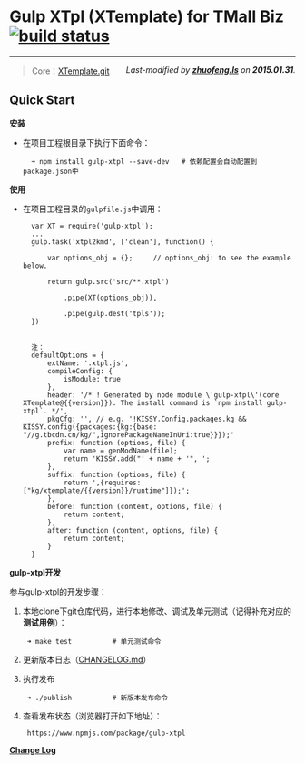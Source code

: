 # Gulp XTpl (XTemplate) for TMall Biz [![build status](http://gitlab-ci.alibaba-inc.com/projects/377/status.png?ref=master)](http://gitlab-ci.alibaba-inc.com/projects/377?ref=master)
---------

<span style="float:right;font-style:italic;">Last-modified by **[zhuofeng.ls](mailto:zhuofeng.ls@tmall.com)** on **2015.01.31**.</span>


> Core：[XTemplate.git](https://github.com/xtemplate/xtemplate.git)  

## Quick Start
**安装**

- 在项目工程根目录下执行下面命令：
      
        ➜ npm install gulp-xtpl --save-dev   # 依赖配置会自动配置到package.json中       

**使用**

- 在项目工程目录的`gulpfile.js`中调用：
   
        var XT = require('gulp-xtpl');
        ...
        gulp.task('xtpl2kmd', ['clean'], function() {
	
			var options_obj = {};     // options_obj: to see the example below.
			
	    	return gulp.src('src/**.xtpl')
	    
	        	.pipe(XT(options_obj)),       
	        
		        .pipe(gulp.dest('tpls'));
		})
		
		
		注：
		defaultOptions = {
        	extName: '.xtpl.js',
	        compileConfig: {
    	        isModule: true
        	},
	        header: '/* ! Generated by node module \'gulp-xtpl\'(core XTemplate@{{version}}). The install command is `npm install gulp-xtpl`. */',
    	    pkgCfg: '', // e.g. '!KISSY.Config.packages.kg && KISSY.config({packages:{kg:{base: "//g.tbcdn.cn/kg/",ignorePackageNameInUri:true}}});'
        	prefix: function (options, file) {
            	var name = genModName(file);
            	return 'KISSY.add("' + name + '", ';
	        },
    	    suffix: function (options, file) {
        	    return ',{requires: ["kg/xtemplate/{{version}}/runtime"]});';
	        },
    	    before: function (content, options, file) {
        	    return content;
	        },
    	    after: function (content, options, file) {
        	    return content;
	        }
    	}
		
**gulp-xtpl开发**

参与gulp-xtpl的开发步骤：

1. 本地clone下git仓库代码，进行本地修改、调试及单元测试（记得补充对应的 **测试用例**）：

		➜ make test          # 单元测试命令

2. 更新版本日志（[CHANGELOG.md](http://gitlab.alibaba-inc.com/tap/gulp-xtpl/blob/master/CHANGELOG.md)）

3. 执行发布

		➜ ./publish          # 新版本发布命令
		
4. 查看发布状态（浏览器打开如下地址）：

		https://www.npmjs.com/package/gulp-xtpl	
		
**[Change Log](http://gitlab.alibaba-inc.com/tap/gulp-xtpl/blob/master/CHANGELOG.md)**